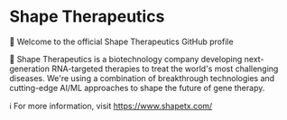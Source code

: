 # Shape Therapeutics

👋 Welcome to the official Shape Therapeutics GitHub profile

🧬 Shape Therapeutics is a biotechnology company developing next-generation RNA-targeted therapies to treat the world's most challenging diseases. We're using a combination of breakthrough technologies and cutting-edge AI/ML approaches to shape the future of gene therapy.

ℹ️ For more information, visit https://www.shapetx.com/
